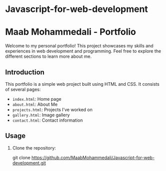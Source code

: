 # Javascript-for-web-development
# Maab Mohammedali - Portfolio

Welcome to my personal portfolio! This project showcases my skills and experiences in web development and programming. Feel free to explore the different sections to learn more about me.


## Introduction

This portfolio is a simple web project built using HTML and CSS. It consists of several pages:

- `index.html`: Home page
- `about.html`: About Me
- `projects.html`: Projects I've worked on
- `gallery.html`: Image gallery
- `contact.html`: Contact information

## Usage

1. Clone the repository:

   git clone https://github.com/MaabMohammedali/Javascript-for-web-development.git
